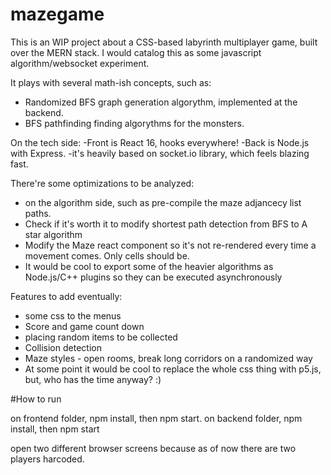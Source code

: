 # mazegame

This is an WIP project about a CSS-based labyrinth multiplayer game, built over the MERN stack. I would catalog this as some javascript algorithm/websocket experiment. 

It plays with several math-ish concepts, such as:

- Randomized BFS graph generation algorythm, implemented at the backend.
- BFS pathfinding finding algorythms for the monsters.

On the tech side:
-Front is React 16, hooks everywhere!
-Back is Node.js with Express.
-it's heavily based on socket.io library, which feels blazing fast.


There're some optimizations to be analyzed:
- on the algorithm side, such as pre-compile the maze adjancecy list paths. 
- Check if it's worth it to modify shortest path detection from BFS to A star algorithm
- Modify  the Maze react component so it's not re-rendered every time a movement comes. Only cells should be.
- It would be cool to export some of the heavier algorithms as Node.js/C++ plugins so they can be executed asynchronously 


Features to add eventually:

- some css to the menus
- Score and game count down
- placing random items to be collected
- Collision detection
- Maze styles - open rooms, break long corridors on a randomized way
- At some point it would be cool to replace the whole css thing with p5.js, but, who has the time anyway? :)


#How to run

on frontend folder, npm install, then npm start.
on backend folder, npm install, then npm start

open two different browser screens because as of now there are two players harcoded.

